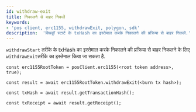 ```yaml
---
id: withdraw-exit
title: निकालने से बाहर निकलें
keywords:
- 'pos client, erc1155, withdrawExit, polygon, sdk'
description:  'विथड्रॉ स्टार्ट के txHash का इस्तेमाल करके निकालने की प्रक्रिया से बाहर निकलें.'
---
```


`withdrawStart` तरीके के txHash का इस्तेमाल करके निकालने की प्रक्रिया से बाहर निकलने के लिए `withdrawExit`तरीके का इस्तेमाल किया जा सकता है.

```
const erc1155RootToken = posClient.erc1155(<root token address>, true);

const result = await erc1155RootToken.withdrawExit(<burn tx hash>);

const txHash = await result.getTransactionHash();

const txReceipt = await result.getReceipt();

```
